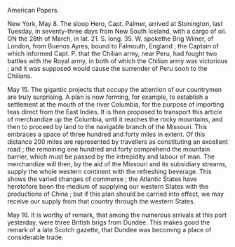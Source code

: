   American Papers.  New York, May 8. The sloop Hero, Capt. Palmer, arrived at Stonington, last Tuesday, in seventy-three days from New South Iceland, with a cargo of oil. ON the 28th of March, in lat. 21. S. long. 35. W. spokethe Brig Wilner, of London, from Buenos Ayres, bound to Falmouth, England ; the Captain of which informed Capt. P. that the Chilian army, near Peru, had fought two battles with the Royal army, in both of which the Chilian army was victorious ; and it was supposed would cause the surrender of Peru soon to the Chilians.  May 15. The gigantic projects that occupy the attention of our countrymen are truly surprising. A plan is now forming, for example, to establish a settlement at the mouth of the river Columbia, for the purpose of importing teas direct from the East Indies. It is then proposed to transport this article of merchandize up the Columbia, until it reaches the rocky mountains, and then to proceed by land to the navigable branch of the Missouri. This embraces a space of three hundred and forty miles in extent. Of this distance 200 miles are represented by travellers as constituting an excellent road ; the remaining one hundred and forty comprehend the mountain barrier, which must be passed by the intrepidity and labour of man. The merchandize will then, by the aid of the Missouri and its subsidiary streams, supply the whole western continent with the refreshing beverage. This shows the varied changes of commerse ; the Atlantic States have heretofore been the medium of supplying our western States with the productions of China ; but if this plan should be carried into effect, we may receive our supply from that country through the western States.  May 16. It is worthy of remark, that among the numerous arrivals at this port yesterday, were three British brigs from Dundee. This makes good the remark of a late Scotch gazette, that Dundee was becoming a place of considerable trade.  